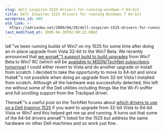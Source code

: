 ```yaml
---
slug: dell-inspiron-1525-drivers-for-running-windows-7-64-bit
title: Dell Inspiron 1525 drivers for running Windows 7 64-bit
wordpress_id: 449
old_link: >-
  https://adrianba.net/2009/04/29/dell-inspiron-1525-drivers-for-running-windows-7-64-bit/
last_modified_at: 2009-04-30T02:08:22.000Z
---
```


Ia€™ve been running builds of Win7 on my 1525 for some time after doing an in-place upgrade from Vista 32-bit to the Win7 Beta. We recently announced that [we wona€™t support build to build upgrades](http://blogs.msdn.com/e7/archive/2009/04/07/delivering-a-quality-upgrade-experience.aspx) from Win7 Beta to Win7 RC (which will be [available to MSDN/TechNet subscribers tomorrow](http://windowsteamblog.com/blogs/windows7/archive/2009/04/24/windows-7-release-candidate-update.aspx)) I could either revert to Vista and do another upgrade or install from scratch. I decided to take the opportunity to move to 64-bit and since thata€™s not possible when doing an upgrade from 32-bit Vista I installed from scratch. Although all the hardware was successfully detected, this left me without some of the Dell utilities including things like the Wi-Fi sniffer and full scrolling support from the Trackpad driver.

 

Therea€™s a useful post on the TechNet forums about [which drivers to use on a Dell Inspiron 1525](http://social.technet.microsoft.com/Forums/en-US/w7itprohardware/thread/7e5d168b-c991-4b06-a2aa-ee8a29edac89/) if you want to upgrade from 32-bit Vista to 64-bit Vista or Win7 and this helped get me up and running. It turns out that some of the 64-bit drivers arena€™t listed for the 1525 but address the same hardware on other Dell machines and so work just fine.

 
